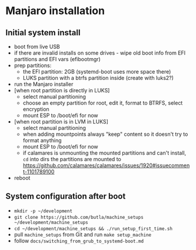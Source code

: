 Manjaro installation
====================

## Initial system install
- boot from live USB
- if there are invalid installs on some drives - wipe old boot info from EFI partitions and EFI vars (efibootmgr)
- prep partitions:
  - the EFI partition: 2GB (systemd-boot uses more space there)
  - LUKS partition with a btrfs partition inside (create with luks2?)
- run the Manjaro installer
- [when root partition is directly in LUKS]
  - select manual partitioning
  - choose an empty partition for root, edit it, format to BTRFS, select encryption
  - mount ESP to /boot/efi for now
- [when root partition is in LVM in LUKS]
  - select manual partitioning
  - when adding mountpoints always "keep" content so it doesn't try to format anything
  - mount ESP to /boot/efi for now
  - if calamares is unmounting the mounted partitions and can't install,
    `cd` into dirs the partitions are mounted to
    https://github.com/calamares/calamares/issues/1920#issuecomment-1101789100
- reboot

## System configuration after boot
- `mkdir -p ~/development`
- `git clone https://github.com/butla/machine_setups ~/development/machine_setups`
- `cd ~/development/machine_setups && ./run_setup_first_time.sh`
- pull `machine_setups` from Git and run `make setup_machine`
- follow `docs/switching_from_grub_to_systemd-boot.md`
